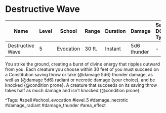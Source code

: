 # Destructive Wave

| Name | Level | School | Range | Duration | Damage | Save DC & Type |
|------|-------|--------|-------|----------|--------|----------------|
| Destructive Wave | 5 | Evocation | 30 ft. | Instant | 5d6 thunder | - |

You strike the ground, creating a burst of divine energy that ripples outward from you. Each creature you choose within 30 feet of you must succeed on a Constitution saving throw or take {@damage 5d6} thunder damage, as well as {@damage 5d6} radiant or necrotic damage (your choice), and be knocked {@condition prone}. A creature that succeeds on its saving throw takes half as much damage and isn't knocked {@condition prone}.

^Tags: #spell #school_evocation #level_5 #damage_necrotic #damage_radiant #damage_thunder #area_effect